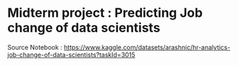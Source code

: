 # Midterm project : Predicting Job change of data scientists

Source Notebook : https://www.kaggle.com/datasets/arashnic/hr-analytics-job-change-of-data-scientists?taskId=3015

